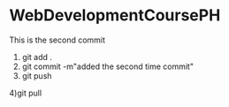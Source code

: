 # WebDevelopmentCoursePH
This is the second commit
1) git add .
2) git commit -m"added the second time commit"
3) git push

4)git pull